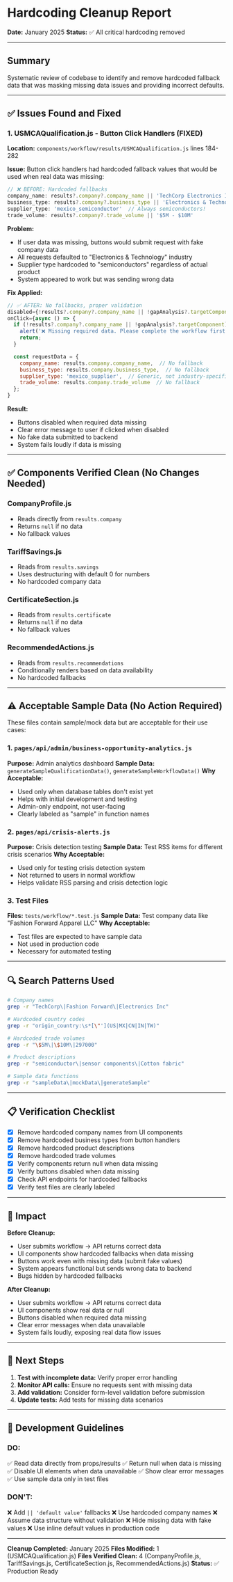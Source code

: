# Hardcoding Cleanup Report

**Date:** January 2025
**Status:** ✅ All critical hardcoding removed

---

## Summary

Systematic review of codebase to identify and remove hardcoded fallback data that was masking missing data issues and providing incorrect defaults.

---

## ✅ Issues Found and Fixed

### 1. USMCAQualification.js - Button Click Handlers (FIXED)

**Location:** `components/workflow/results/USMCAQualification.js` lines 184-282

**Issue:** Button click handlers had hardcoded fallback values that would be used when real data was missing:

```javascript
// ❌ BEFORE: Hardcoded fallbacks
company_name: results?.company?.company_name || 'TechCorp Electronics Inc'
business_type: results?.company?.business_type || 'Electronics & Technology'
supplier_type: 'mexico_semiconductor'  // Always semiconductors!
trade_volume: results?.company?.trade_volume || '$5M - $10M'
```

**Problem:**
- If user data was missing, buttons would submit request with fake company data
- All requests defaulted to "Electronics & Technology" industry
- Supplier type hardcoded to "semiconductors" regardless of actual product
- System appeared to work but was sending wrong data

**Fix Applied:**
```javascript
// ✅ AFTER: No fallbacks, proper validation
disabled={!results?.company?.company_name || !gapAnalysis?.targetComponent}
onClick={async () => {
  if (!results?.company?.company_name || !gapAnalysis?.targetComponent) {
    alert('❌ Missing required data. Please complete the workflow first.');
    return;
  }

  const requestData = {
    company_name: results.company.company_name,  // No fallback
    business_type: results.company.business_type,  // No fallback
    supplier_type: 'mexico_supplier',  // Generic, not industry-specific
    trade_volume: results.company.trade_volume  // No fallback
  };
}
```

**Result:**
- Buttons disabled when required data missing
- Clear error message to user if clicked when disabled
- No fake data submitted to backend
- System fails loudly if data is missing

---

## ✅ Components Verified Clean (No Changes Needed)

### CompanyProfile.js
- Reads directly from `results.company`
- Returns `null` if no data
- No fallback values

### TariffSavings.js
- Reads from `results.savings`
- Uses destructuring with default 0 for numbers
- No hardcoded company data

### CertificateSection.js
- Reads from `results.certificate`
- Returns `null` if no data
- No fallback values

### RecommendedActions.js
- Reads from `results.recommendations`
- Conditionally renders based on data availability
- No hardcoded fallbacks

---

## ⚠️ Acceptable Sample Data (No Action Required)

These files contain sample/mock data but are acceptable for their use cases:

### 1. `pages/api/admin/business-opportunity-analytics.js`
**Purpose:** Admin analytics dashboard
**Sample Data:** `generateSampleQualificationData()`, `generateSampleWorkflowData()`
**Why Acceptable:**
- Used only when database tables don't exist yet
- Helps with initial development and testing
- Admin-only endpoint, not user-facing
- Clearly labeled as "sample" in function names

### 2. `pages/api/crisis-alerts.js`
**Purpose:** Crisis detection testing
**Sample Data:** Test RSS items for different crisis scenarios
**Why Acceptable:**
- Used only for testing crisis detection system
- Not returned to users in normal workflow
- Helps validate RSS parsing and crisis detection logic

### 3. Test Files
**Files:** `tests/workflow/*.test.js`
**Sample Data:** Test company data like "Fashion Forward Apparel LLC"
**Why Acceptable:**
- Test files are expected to have sample data
- Not used in production code
- Necessary for automated testing

---

## 🔍 Search Patterns Used

```bash
# Company names
grep -r "TechCorp\|Fashion Forward\|Electronics Inc"

# Hardcoded country codes
grep -r "origin_country:\s*[\"'](US|MX|CN|IN|TW)"

# Hardcoded trade volumes
grep -r "\$5M\|\$10M\|297000"

# Product descriptions
grep -r "semiconductor\|sensor components\|Cotton fabric"

# Sample data functions
grep -r "sampleData\|mockData\|generateSample"
```

---

## 📋 Verification Checklist

- [x] Remove hardcoded company names from UI components
- [x] Remove hardcoded business types from button handlers
- [x] Remove hardcoded product descriptions
- [x] Remove hardcoded trade volumes
- [x] Verify components return null when data missing
- [x] Verify buttons disabled when data missing
- [x] Check API endpoints for hardcoded fallbacks
- [x] Verify test files are clearly labeled

---

## 🎯 Impact

**Before Cleanup:**
- User submits workflow → API returns correct data
- UI components show hardcoded fallbacks when data missing
- Buttons work even with missing data (submit fake values)
- System appears functional but sends wrong data to backend
- Bugs hidden by hardcoded fallbacks

**After Cleanup:**
- User submits workflow → API returns correct data
- UI components show real data or null
- Buttons disabled when required data missing
- Clear error messages when data unavailable
- System fails loudly, exposing real data flow issues

---

## 🚀 Next Steps

1. **Test with incomplete data:** Verify proper error handling
2. **Monitor API calls:** Ensure no requests sent with missing data
3. **Add validation:** Consider form-level validation before submission
4. **Update tests:** Add tests for missing data scenarios

---

## 📝 Development Guidelines

### DO:
✅ Read data directly from props/results
✅ Return null when data is missing
✅ Disable UI elements when data unavailable
✅ Show clear error messages
✅ Use sample data only in test files

### DON'T:
❌ Add `|| 'default value'` fallbacks
❌ Use hardcoded company names
❌ Assume data structure without validation
❌ Hide missing data with fake values
❌ Use inline default values in production code

---

**Cleanup Completed:** January 2025
**Files Modified:** 1 (USMCAQualification.js)
**Files Verified Clean:** 4 (CompanyProfile.js, TariffSavings.js, CertificateSection.js, RecommendedActions.js)
**Status:** ✅ Production Ready
